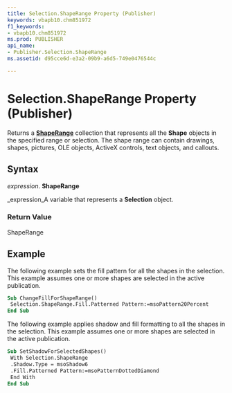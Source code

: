 ```yaml
---
title: Selection.ShapeRange Property (Publisher)
keywords: vbapb10.chm851972
f1_keywords:
- vbapb10.chm851972
ms.prod: PUBLISHER
api_name:
- Publisher.Selection.ShapeRange
ms.assetid: d95cce6d-e3a2-09b9-a6d5-749e0476544c

---
```



# Selection.ShapeRange Property (Publisher)

Returns a  **[ShapeRange](shaperange-object-publisher.md)** collection that represents all the **Shape** objects in the specified range or selection. The shape range can contain drawings, shapes, pictures, OLE objects, ActiveX controls, text objects, and callouts.


## Syntax

 _expression_. **ShapeRange**

 _expression_A variable that represents a  **Selection** object.


### Return Value

ShapeRange


## Example

The following example sets the fill pattern for all the shapes in the selection. This example assumes one or more shapes are selected in the active publication.


```vb
Sub ChangeFillForShapeRange() 
 Selection.ShapeRange.Fill.Patterned Pattern:=msoPattern20Percent 
End Sub
```

The following example applies shadow and fill formatting to all the shapes in the selection. This example assumes one or more shapes are selected in the active publication.




```vb
Sub SetShadowForSelectedShapes() 
 With Selection.ShapeRange 
 .Shadow.Type = msoShadow6 
 .Fill.Patterned Pattern:=msoPatternDottedDiamond 
 End With 
End Sub
```


